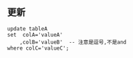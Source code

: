 ## 更新

    update tableA
    set  colA='valueA'
        ,colB='valueB'  -- 注意是逗号,不是and
    where colC='valueC';


